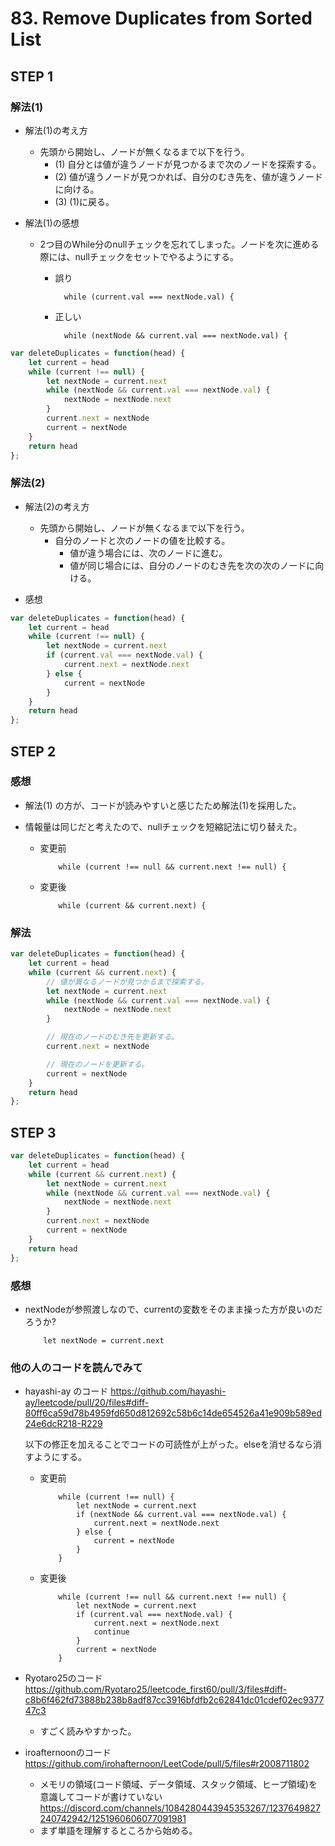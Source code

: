 # 83. Remove Duplicates from Sorted List

## STEP 1

### 解法(1)

* 解法(1)の考え方

  * 先頭から開始し、ノードが無くなるまで以下を行う。
    * (1) 自分とは値が違うノードが見つかるまで次のノードを探索する。
    * (2) 値が違うノードが見つかれば、自分のむき先を、値が違うノードに向ける。
    * (3) (1)に戻る。

* 解法(1)の感想 
  * 2つ目のWhile分のnullチェックを忘れてしまった。ノードを次に進める際には、nullチェックをセットでやるようにする。

    * 誤り 
      ```
        while (current.val === nextNode.val) {
      ```

    * 正しい
      ```
        while (nextNode && current.val === nextNode.val) {
      ```

```javascript
var deleteDuplicates = function(head) {
    let current = head
    while (current !== null) {
        let nextNode = current.next
        while (nextNode && current.val === nextNode.val) {
            nextNode = nextNode.next
        }
        current.next = nextNode
        current = nextNode
    }
    return head
};
```

### 解法(2)

* 解法(2)の考え方

  * 先頭から開始し、ノードが無くなるまで以下を行う。
    * 自分のノードと次のノードの値を比較する。
      * 値が違う場合には、次のノードに進む。
      * 値が同じ場合には、自分のノードのむき先を次の次のノードに向ける。

* 感想

```javascript
var deleteDuplicates = function(head) {
    let current = head
    while (current !== null) {
        let nextNode = current.next
        if (current.val === nextNode.val) {
            current.next = nextNode.next
        } else {
            current = nextNode
        }
    }
    return head
};
```

## STEP 2

### 感想

* 解法(1) の方が、コードが読みやすいと感じたため解法(1)を採用した。

* 情報量は同じだと考えたので、nullチェックを短縮記法に切り替えた。

  * 変更前
    ```
        while (current !== null && current.next !== null) {
    ```

  * 変更後
    ```
        while (current && current.next) {
    ```

### 解法

```javascript
var deleteDuplicates = function(head) {
    let current = head
    while (current && current.next) {
        // 値が異なるノードが見つかるまで探索する。
        let nextNode = current.next
        while (nextNode && current.val === nextNode.val) {
            nextNode = nextNode.next
        }

        // 現在のノードのむき先を更新する。
        current.next = nextNode

        // 現在のノードを更新する。
        current = nextNode
    }
    return head
};
```

## STEP 3

```javascript
var deleteDuplicates = function(head) {
    let current = head 
    while (current && current.next) {
        let nextNode = current.next
        while (nextNode && current.val === nextNode.val) {
            nextNode = nextNode.next
        }
        current.next = nextNode
        current = nextNode
    }
    return head
};
```

### 感想

* nextNodeが参照渡しなので、currentの変数をそのまま操った方が良いのだろうか? 

  ```
      let nextNode = current.next
  ```

### 他の人のコードを読んでみて


* hayashi-ay のコード https://github.com/hayashi-ay/leetcode/pull/20/files#diff-80ff6ca59d78b4959fd650d812692c58b6c14de654526a41e909b589ed24e6dcR218-R229

  以下の修正を加えることでコードの可読性が上がった。elseを消せるなら消すようにする。

  * 変更前
    ```
        while (current !== null) {
            let nextNode = current.next
            if (nextNode && current.val === nextNode.val) {
                current.next = nextNode.next
            } else {
                current = nextNode
            }
        }
    ```

  * 変更後
    ```
        while (current !== null && current.next !== null) {
            let nextNode = current.next
            if (current.val === nextNode.val) {
                current.next = nextNode.next
                continue
            }
            current = nextNode
        }
    ```

* Ryotaro25のコード https://github.com/Ryotaro25/leetcode_first60/pull/3/files#diff-c8b6f462fd73888b238b8adf87cc3916bfdfb2c62841dc01cdef02ec937747c3 
  * すごく読みやすかった。

* iroafternoonのコード https://github.com/irohafternoon/LeetCode/pull/5/files#r2008711802
  * メモリの領域(コード領域、データ領域、スタック領域、ヒープ領域)を意識してコードが書けていない https://discord.com/channels/1084280443945353267/1237649827240742942/1251960606077091981
  * まず単語を理解するところから始める。
